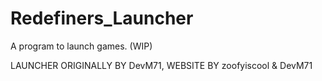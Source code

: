 # Redefiners_Launcher

A program to launch games. (WIP)

LAUNCHER ORIGINALLY BY DevM71,
WEBSITE BY zoofyiscool & DevM71
